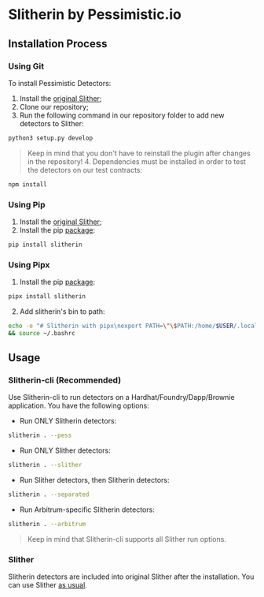 # Slitherin by Pessimistic.io

## Installation Process

### Using Git

To install Pessimistic Detectors:

1. Install the [original Slither](https://github.com/crytic/slither#how-to-install);
2. Clone our repository;
3. Run the following command in our repository folder to add new detectors to Slither:

```bash
python3 setup.py develop
```

> Keep in mind that you don't have to reinstall the plugin after changes in the repository! 4. Dependencies must be installed in order to test the detectors on our test contracts:

```bash
npm install
```

### Using Pip

1. Install the [original Slither](https://github.com/crytic/slither#how-to-install);
2. Install the pip [package](https://pypi.org/project/slitherin/):

```bash
pip install slitherin
```

### Using Pipx

1. Install the pip [package](https://pypi.org/project/slitherin/):

```bash
pipx install slitherin
```

2. Add slitherin's bin to path:

```bash
echo -e "# Slitherin with pipx\nexport PATH=\"\$PATH:/home/$USER/.local/pipx/venvs/slitherin/bin\"\n" >> ~/.bashrc \
&& source ~/.bashrc
```

## Usage

### Slitherin-cli (Recommended)

Use Slitherin-cli to run detectors on a Hardhat/Foundry/Dapp/Brownie application. You have the following options:

- Run ONLY Slitherin detectors:

```bash
slitherin . --pess
```

- Run ONLY Slither detectors:

```bash
slitherin . --slither
```

- Run Slither detectors, then Slitherin detectors:

```bash
slitherin . --separated
```

- Run Arbitrum-specific Slitherin detectors:

```bash
slitherin . --arbitrum
```

> Keep in mind that Slitherin-cli supports all Slither run options.

### Slither

Slitherin detectors are included into original Slither after the installation. You can use Slither [as usual](https://github.com/crytic/slither#usage).
